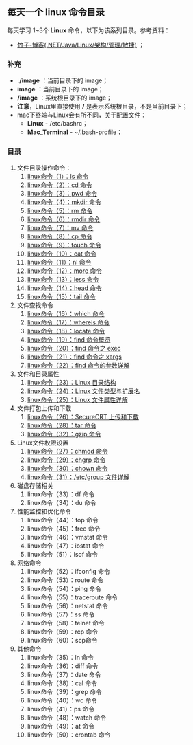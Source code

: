 ## 每天一个 linux 命令目录

每天学习 1~3个 **Linux** 命令，以下为该系列目录。参考资料：

- [竹子-博客(.NET/Java/Linux/架构/管理/敏捷)](https://www.cnblogs.com/peida/archive/2012/12/05/2803591.html "每天一个linux命令") ；

### 补充

- **./image** ：当前目录下的 image；
- **image** ：当前目录下的 image；
- **/image** ：系统根目录下的 image；
- **注意**，Linux里直接使用 **/** 是表示系统根目录，不是当前目录下；
- mac下终端与Linux会有所不同，关于配置文件：
  - **Linux** - /etc/bashrc；
  - **Mac_Terminal** - ~/.bash-profile；

### 目录

1. 文件目录操作命令：
   1. [linux命令（1）：ls 命令](http://www.jianwill.cn/md/linux/ls.html)
   2. [linux命令（2）：cd 命令](http://www.jianwill.cn/md/linux/cd.html)
   3. [linux命令（3）：pwd 命令](http://www.jianwill.cn/md/linux/pwd.html)
   4. [linux命令（4）：mkdir 命令](http://www.jianwill.cn/md/linux/mkdir.html)
   5. [linux命令（5）：rm 命令](http://www.jianwill.cn/md/linux/rm.html)
   6. [linux命令（6）：rmdir 命令](http://www.jianwill.cn/md/linux/rmdir.html)
   7. [linux命令（7）：mv 命令](http://www.jianwill.cn/md/linux/mv.html)
   8. [linux命令（8）：cp 命令](http://www.jianwill.cn/md/linux/cp.html)
   9. [linux命令（9）：touch 命令](http://www.jianwill.cn/md/linux/touch.html)
   10. [linux命令（10）：cat 命令](http://www.jianwill.cn/md/linux/cat.html)
   11. [linux命令（11）：nl 命令](http://www.jianwill.cn/md/linux/nl.html)
   12. [linux命令（12）：more 命令](http://www.jianwill.cn/md/linux/more.html)
   13. [linux命令（13）：less 命令](http://www.jianwill.cn/md/linux/less.html)
   14. [linux命令（14）：head 命令](http://www.jianwill.cn/md/linux/head.html)
   15. [linux命令（15）：tail 命令](http://www.jianwill.cn/md/linux/tail.html)
2. 文件查找命令
   1. [linux命令（16）：which 命令](http://www.jianwill.cn/md/linux/which.html)
   2. [linux命令（17）：whereis 命令](http://www.jianwill.cn/md/linux/whereis.html)
   3. [linux命令（18）：locate 命令](http://www.jianwill.cn/md/linux/locate.html)
   4. [linux命令（19）：find 命令概览](http://www.jianwill.cn/md/linux/find.html)
   5. [linux命令（20）：find 命令之 exec](http://www.jianwill.cn/md/linux/find-exec.html)
   6. [linux命令（21）：find 命令之 xargs](http://www.jianwill.cn/md/linux/find-xargs.html)
   7. [linux命令（22）：find 命令的参数详解](http://www.jianwill.cn/md/linux/find-indetail.html)
3. 文件和目录属性
   1. [linux命令（23）：Linux 目录结构](http://www.jianwill.cn/md/linux/linux-directory.html)
   2. [linux命令（24）：Linux 文件类型与扩展名](http://www.jianwill.cn/md/linux/linux-filetype.html)
   3. [linux命令（25）：Linux 文件属性详解](http://www.jianwill.cn/md/linux/linux-fileattr.html)
4. 文件打包上传和下载
   1. [linux命令（26）：SecureCRT 上传和下载](http://www.jianwill.cn/md/linux/securecrt.html)
   2. [linux命令（28）：tar 命令](http://www.jianwill.cn/md/linux/tar.html)
   3. [linux命令（32）：gzip 命令](http://www.jianwill.cn/md/linux/gzip.html)
5. Linux文件权限设置
   1. [linux命令（27）：chmod 命令](http://www.jianwill.cn/md/linux/chmod.html)
   2. [linux命令（29）：chgrp 命令](http://www.jianwill.cn/md/linux/chgrp.html)
   3. [linux命令（30）：chown 命令](http://www.jianwill.cn/md/linux/chown.html)
   4. [linux命令（31）：/etc/group 文件详解](http://www.jianwill.cn/md/linux/etcgroup.html)
6. 磁盘存储相关
   1. linux命令（33）：df 命令
   2. linux命令（34）：du 命令
7. 性能监控和优化命令
   1. linux命令（44）：top 命令
   2. linux命令（45）：free 命令
   3. linux命令（46）：vmstat 命令
   4. linux命令（47）：iostat 命令
   5. linux命令（51）：lsof 命令
8. 网络命令
   1. linux命令（52）：ifconfig 命令
   2. linux命令（53）：route 命令
   3. linux命令（54）：ping 命令
   4. linux命令（55）：traceroute 命令
   5. linux命令（56）：netstat 命令
   6. linux命令（57）：ss 命令
   7. linux命令（58）：telnet 命令
   8. linux命令（59）：rcp 命令
   9. linux命令（60）：scp命令
9. 其他命令
   1. linux命令（35）：ln 命令
   2. linux命令（36）：diff 命令
   3. linux命令（37）：date 命令
   4. linux命令（38）：cal 命令
   5. linux命令（39）：grep 命令
   6. linux命令（40）：wc 命令
   7. linux命令（41）：ps 命令
   8. linux命令（48）：watch 命令
   9. linux命令（49）：at 命令
   10. linux命令（50）：crontab 命令